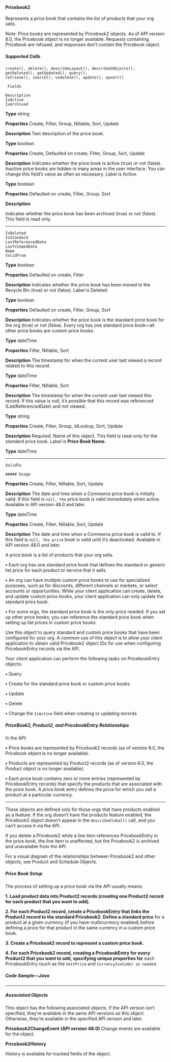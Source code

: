 #### Pricebook2

Represents a price book that contains the list of products that your org sells.

Note: Price books are represented by Pricebook2 objects. As of API version 8.0, the Pricebook object is no longer available. Requests
containing Pricebook are refused, and responses don’t contain the Pricebook object.

##### Supported Calls
```
create(), delete(), describeLayout(), describeSObjects(), getDeleted(), getUpdated(), query(),
retrieve(), search(), undelete(), update(), upsert()

 Fields

```
```
Description
IsActive
IsArchived

```

**Type**
string

**Properties**
Create, Filter, Group, Nillable, Sort, Update

**Description**
Text description of the price book.

**Type**
boolean

**Properties**
Create, Defaulted on create, Filter, Group, Sort, Update

**Description**
Indicates whether the price book is active (true) or not (false). Inactive price books are
hidden in many areas in the user interface. You can change this field’s value as often as
necessary. Label is Active.

**Type**
boolean

**Properties**
Defaulted on create, Filter, Group, Sort

**Description**

Indicates whether the price book has been archived (true) or not (false). This field is read
only.


-----

```
IsDeleted
IsStandard
LastReferencedDate
LastViewedDate
Name
ValidFrom

```

**Type**
boolean

**Properties**
Defaulted on create, Filter

**Description**
Indicates whether the price book has been moved to the Recycle Bin (true) or not (false).
Label is Deleted.

**Type**
boolean

**Properties**
Defaulted on create, Filter, Group, Sort

**Description**
Indicates whether the price book is the standard price book for the org (true) or not
(false). Every org has one standard price book—all other price books are custom price
books.

**Type**
dateTime

**Properties**
Filter, Nillable, Sort

**Description**
The timestamp for when the current user last viewed a record related to this record.

**Type**
dateTime

**Properties**
Filter, Nillable, Sort

**Description**
The timestamp for when the current user last viewed this record. If this value is null, it’s
possible that this record was referenced (LastReferencedDate) and not viewed.

**Type**
string

**Properties**
Create, Filter, Group, idLookup, Sort, Update

**Description**
Required. Name of this object. This field is read-only for the standard price book. Label is
**Price Book Name.**

**Type**
dateTime


-----

```
ValidTo

##### Usage

```

**Properties**
Create, Filter, Nillable, Sort, Update

**Description**
The date and time when a Commerce price book is initially valid. If this field is `null, the`
price book is valid immediately when active. Available in API version 48.0 and later.

**Type**
dateTime

**Properties**
Create, Filter, Nillable, Sort, Update

**Description**
The date and time when a Commerce price book is valid to. If this field is `null, the price`
book is valid until it’s deactivated. Available in API version 48.0 and later.


A price book is a list of products that your org sells.

**•** Each org has one standard price book that defines the standard or generic list price for each product or service that it sells.

**•** An org can have multiple custom price books to use for specialized purposes, such as for discounts, different channels or markets,
or select accounts or opportunities. While your client application can create, delete, and update custom price books, your client
application can only update the standard price book.

**•** For some orgs, the standard price book is the only price needed. If you set up other price books, you can reference the standard
price book when setting up list prices in custom price books.

Use this object to query standard and custom price books that have been configured for your org. A common use of this object is to
allow your client application to obtain valid Pricebook2 object IDs for use when configuring PricebookEntry records via the API.

Your client application can perform the following tasks on PricebookEntry objects:

**•** Query

**•** Create for the standard price book or custom price books.

**•** Update

**•** Delete

**•** Change the `IsActive` field when creating or updating records

##### PriceBook2, Product2, and PricebookEntry Relationships

In the API:

**•** Price books are represented by Pricebook2 records (as of version 8.0, the Pricebook object is no longer available).

**•** Products are represented by Product2 records (as of version 8.0, the Product object is no longer available).

**•** Each price book contains zero or more entries (represented by PricebookEntry records) that specify the products that are associated
with the price book. A price book entry defines the price for which you sell a product at a particular currency.


-----

These objects are defined only for those orgs that have products enabled as a feature. If the org doesn’t have the products feature
enabled, the Pricebook2 object doesn’t appear in the `describeGlobal()` call, and you can’t access it via the API.

If you delete a Pricebook2 while a line item references PricebookEntry in the price book, the line item is unaffected, but the Pricebook2
is archived and unavailable from the API.

For a visual diagram of the relationships between Pricebook2 and other objects, see Product and Schedule Objects.

##### Price Book Setup

The process of setting up a price book via the API usually means:

**1. Load product data into Product2 records (creating one Product2 record for each product that you want to add).**

**2. For each Product2 record, create a PricebookEntry that links the Product2 record to the standard Pricebook2. Define a standard price**
for a product at a given currency (if you have multicurrency enabled) before defining a price for that product in the same currency
in a custom price book.

**3. Create a Pricebook2 record to represent a custom price book.**

**4. For each Pricebook2 record, creating a PricebookEntry for every Product2 that you want to add, specifying unique properties for**
each PricebookEntry (such as the `UnitPrice` and `CurrencyIsoCode) as needed.`

##### Code Sample—Java


-----

##### Associated Objects

This object has the following associated objects. If the API version isn’t specified, they’re available in the same API versions as this object.
Otherwise, they’re available in the specified API version and later.

**Pricebook2ChangeEvent (API version 48.0)**
Change events are available for the object.

**Pricebook2History**

History is available for tracked fields of the object.
